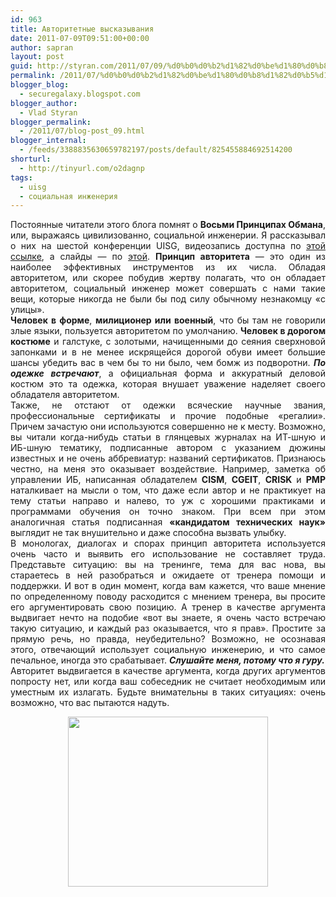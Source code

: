 ```yaml
---
id: 963
title: Авторитетные высказывания
date: 2011-07-09T09:51:00+00:00
author: sapran
layout: post
guid: http://styran.com/2011/07/09/%d0%b0%d0%b2%d1%82%d0%be%d1%80%d0%b8%d1%82%d0%b5%d1%82%d0%bd%d1%8b%d0%b5-%d0%b2%d1%8b%d1%81%d0%ba%d0%b0%d0%b7%d1%8b%d0%b2%d0%b0%d0%bd%d0%b8%d1%8f/
permalink: /2011/07/%d0%b0%d0%b2%d1%82%d0%be%d1%80%d0%b8%d1%82%d0%b5%d1%82%d0%bd%d1%8b%d0%b5-%d0%b2%d1%8b%d1%81%d0%ba%d0%b0%d0%b7%d1%8b%d0%b2%d0%b0%d0%bd%d0%b8%d1%8f/
blogger_blog:
  - securegalaxy.blogspot.com
blogger_author:
  - Vlad Styran
blogger_permalink:
  - /2011/07/blog-post_09.html
blogger_internal:
  - /feeds/3388835630659782197/posts/default/825455884692514200
shorturl:
  - http://tinyurl.com/o2dagnp
tags:
  - uisg
  - социальная инженерия
---
```

<div style="text-align: justify;">
  Постоянные читатели этого блога помнят о <b>Восьми Принципах Обмана</b>, или, выражаясь цивилизованно, социальной инженерии. Я рассказывал о них на шестой конференции UISG, видеозапись доступна по <a href="http://securegalaxy.blogspot.com/2011/06/uisg-v6.html">этой ссылке</a>, а слайды &#8212; по <a href="http://securegalaxy.blogspot.com/2011/05/uisg-v6.html">этой</a>. <b>Принцип авторитета</b> &#8212; это один из наиболее эффективных инструментов из их числа. Обладая авторитетом, или скорее побудив жертву полагать, что он обладает авторитетом, социальный инженер может совершать с нами такие вещи, которые никогда не были бы под силу обычному незнакомцу &#171;с улицы&#187;.
</div>

<div style="text-align: justify;">
</div>

<div style="text-align: justify;">
  <b>Человек в форме</b>, <b>милиционер или </b><b>военный</b>, что бы там не говорили злые языки, пользуется авторитетом по умолчанию. <b>Человек в дорогом костюме</b> и галстуке, с золотыми, начищенными до сеяния сверхновой запонками и в не менее искрящейся дорогой обуви имеет б<i>о</i>льшие шансы убедить вас в чем бы то ни было, чем бомж из подворотни. <i><b>По одежке встречают</b></i>, а официальная форма и аккуратный деловой костюм это та одежка, которая внушает уважение наделяет своего обладателя авторитетом.
</div>

<div style="text-align: justify;">
</div>

<div style="text-align: justify;">
  Также, не отстают от одежки всяческие научные звания, профессиональные сертификаты и прочие подобные &#171;регалии&#187;. Причем зачастую они используются совершенно не к месту. Возможно, вы читали когда-нибудь статьи в глянцевых журналах на ИТ-шную и ИБ-шную тематику, подписанные автором с указанием дюжины известных и не очень аббревиатур: названий сертификатов. Признаюсь честно, на меня это оказывает воздействие. Например, заметка об управлении ИБ, написанная обладателем <b>CISM</b>, <b>CGEIT</b>, <b>CRISK </b>и <b>PMP </b>наталкивает на мысли о том, что даже если автор и не практикует на тему статьи направо и налево, то уж с хорошими практиками и программами обучения он точно знаком. При всем при этом аналогичная статья подписанная <b>&#171;кандидатом технических наук&#187;</b> выглядит не так внушительно и даже способна вызвать улыбку.
</div>

<div style="text-align: justify;">
</div>

<div style="text-align: justify;">
  В монологах, диалогах и спорах принцип авторитета используется очень часто и выявить его использование не составляет труда. Представьте ситуацию: вы на тренинге, тема для вас нова, вы стараетесь в ней разобраться и ожидаете от тренера помощи и поддержки. И вот в один момент, когда вам кажется, что ваше мнение по определенному поводу расходится с мнением тренера, вы просите его аргументировать свою позицию. А тренер в качестве аргумента выдвигает нечто на подобие &#171;вот вы знаете, я очень часто встречаю такую ситуацию, и каждый раз оказывается, что я прав&#187;. Простите за прямую речь, но правда, неубедительно? Возможно, не осознавая этого, отвечающий использует социальную инженерию, и что самое печальное, иногда это срабатывает. <i><b>Слушайте меня, потому что я гуру.</b></i>
</div>

<div style="text-align: justify;">
</div>

<div style="text-align: justify;">
  Авторитет выдвигается в качестве аргумента, когда других аргументов попросту нет, или когда ваш собеседник не считает необходимым или уместным их излагать. Будьте внимательны в таких ситуациях: очень возможно, что вас пытаются надуть.</p> 
  
  <div style="clear: both; text-align: center;">
    <a href="http://www.cartoonstock.com/newscartoons/cartoonists/rma/lowres/rman5959l.jpg" style="margin-left: 1em; margin-right: 1em;"><img border="0" height="272" src="http://www.cartoonstock.com/newscartoons/cartoonists/rma/lowres/rman5959l.jpg" width="320" /></a>
  </div>
</div>

<div class="addtoany_share_save_container addtoany_content_bottom">
  <div class="a2a_kit a2a_kit_size_32 addtoany_list a2a_target" id="wpa2a_178">
    <a class="a2a_button_facebook" href="http://www.addtoany.com/add_to/facebook?linkurl=https%3A%2F%2Fblog.styran.com%2F2011%2F07%2F%25d0%25b0%25d0%25b2%25d1%2582%25d0%25be%25d1%2580%25d0%25b8%25d1%2582%25d0%25b5%25d1%2582%25d0%25bd%25d1%258b%25d0%25b5-%25d0%25b2%25d1%258b%25d1%2581%25d0%25ba%25d0%25b0%25d0%25b7%25d1%258b%25d0%25b2%25d0%25b0%25d0%25bd%25d0%25b8%25d1%258f%2F&linkname=%D0%90%D0%B2%D1%82%D0%BE%D1%80%D0%B8%D1%82%D0%B5%D1%82%D0%BD%D1%8B%D0%B5%20%D0%B2%D1%8B%D1%81%D0%BA%D0%B0%D0%B7%D1%8B%D0%B2%D0%B0%D0%BD%D0%B8%D1%8F" title="Facebook" rel="nofollow" target="_blank"></a><a class="a2a_button_twitter" href="http://www.addtoany.com/add_to/twitter?linkurl=https%3A%2F%2Fblog.styran.com%2F2011%2F07%2F%25d0%25b0%25d0%25b2%25d1%2582%25d0%25be%25d1%2580%25d0%25b8%25d1%2582%25d0%25b5%25d1%2582%25d0%25bd%25d1%258b%25d0%25b5-%25d0%25b2%25d1%258b%25d1%2581%25d0%25ba%25d0%25b0%25d0%25b7%25d1%258b%25d0%25b2%25d0%25b0%25d0%25bd%25d0%25b8%25d1%258f%2F&linkname=%D0%90%D0%B2%D1%82%D0%BE%D1%80%D0%B8%D1%82%D0%B5%D1%82%D0%BD%D1%8B%D0%B5%20%D0%B2%D1%8B%D1%81%D0%BA%D0%B0%D0%B7%D1%8B%D0%B2%D0%B0%D0%BD%D0%B8%D1%8F" title="Twitter" rel="nofollow" target="_blank"></a><a class="a2a_button_google_plus" href="http://www.addtoany.com/add_to/google_plus?linkurl=https%3A%2F%2Fblog.styran.com%2F2011%2F07%2F%25d0%25b0%25d0%25b2%25d1%2582%25d0%25be%25d1%2580%25d0%25b8%25d1%2582%25d0%25b5%25d1%2582%25d0%25bd%25d1%258b%25d0%25b5-%25d0%25b2%25d1%258b%25d1%2581%25d0%25ba%25d0%25b0%25d0%25b7%25d1%258b%25d0%25b2%25d0%25b0%25d0%25bd%25d0%25b8%25d1%258f%2F&linkname=%D0%90%D0%B2%D1%82%D0%BE%D1%80%D0%B8%D1%82%D0%B5%D1%82%D0%BD%D1%8B%D0%B5%20%D0%B2%D1%8B%D1%81%D0%BA%D0%B0%D0%B7%D1%8B%D0%B2%D0%B0%D0%BD%D0%B8%D1%8F" title="Google+" rel="nofollow" target="_blank"></a><a class="a2a_button_linkedin" href="http://www.addtoany.com/add_to/linkedin?linkurl=https%3A%2F%2Fblog.styran.com%2F2011%2F07%2F%25d0%25b0%25d0%25b2%25d1%2582%25d0%25be%25d1%2580%25d0%25b8%25d1%2582%25d0%25b5%25d1%2582%25d0%25bd%25d1%258b%25d0%25b5-%25d0%25b2%25d1%258b%25d1%2581%25d0%25ba%25d0%25b0%25d0%25b7%25d1%258b%25d0%25b2%25d0%25b0%25d0%25bd%25d0%25b8%25d1%258f%2F&linkname=%D0%90%D0%B2%D1%82%D0%BE%D1%80%D0%B8%D1%82%D0%B5%D1%82%D0%BD%D1%8B%D0%B5%20%D0%B2%D1%8B%D1%81%D0%BA%D0%B0%D0%B7%D1%8B%D0%B2%D0%B0%D0%BD%D0%B8%D1%8F" title="LinkedIn" rel="nofollow" target="_blank"></a><a class="a2a_dd addtoany_share_save" href="https://www.addtoany.com/share"></a>
  </div>
</div>